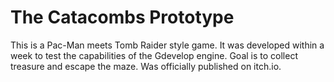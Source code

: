 # The Catacombs Prototype
This is a Pac-Man meets Tomb Raider style game. It was developed within a week to test the capabilities of the Gdevelop engine. Goal is to collect treasure and escape the maze. Was officially published on itch.io.
